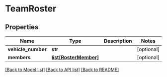 # TeamRoster

## Properties
Name | Type | Description | Notes
------------ | ------------- | ------------- | -------------
**vehicle_number** | **str** |  | [optional] 
**members** | [**list[RosterMember]**](RosterMember.md) |  | [optional] 

[[Back to Model list]](../README.md#documentation-for-models) [[Back to API list]](../README.md#documentation-for-api-endpoints) [[Back to README]](../README.md)


